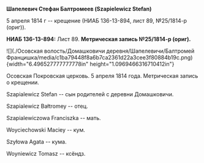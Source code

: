 **Шапелевич Стефан Балтромеев (Szapielewicz Stefan)**

5 апреля 1814 г -- крещение (НИАБ 136-13-894, лист 89, №25/1814-р
(ориг)).

**НИАБ 136-13-894:** Лист 89. **Метрическая запись №25/1814-р (ориг).**

![](./Осовская волость/Домашковичи деревня/Шапелевичи/Балтромей Францишка/media/c1ba79448f8a6b7ca2361d22a3cee3f80884b19c.png){width="6.496527777777778in"
height="1.0969466316710412in"}

Осовская Покровская церковь. 5 апреля 1814 года. Метрическая запись о
крещении.

Szapialewicz Stefan -- сын родителей с деревни Домашковичи.

Szapialewicz Bałtromey -- отец.

Szapialewiczowa Franciszka -- мать.

Woyciechowski Maciey -- кум.

Szyłowa Agata -- кума.

Woyniewicz Tomasz -- ксёндз.
